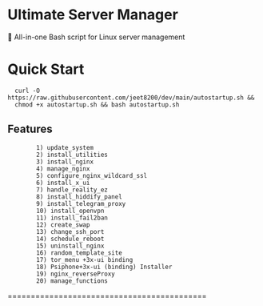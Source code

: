 # Ultimate Server Manager
 🔧 All-in-one Bash script for Linux server management


# Quick Start
                                  
      curl -O https://raw.githubusercontent.com/jeet8200/dev/main/autostartup.sh &&
      chmod +x autostartup.sh && bash autostartup.sh 

## Features
            1) update_system 
            2) install_utilities 
            3) install_nginx 
            4) manage_nginx 
            5) configure_nginx_wildcard_ssl 
            6) install_x_ui 
            7) handle_reality_ez 
            8) install_hiddify_panel 
            9) install_telegram_proxy 
            10) install_openvpn 
            11) install_fail2ban 
            12) create_swap 
            13) change_ssh_port 
            14) schedule_reboot 
            15) uninstall_nginx 
            16) random_template_site 
            17) tor_menu +3x-ui binding
            18) Psiphone+3x-ui (binding) Installer
            19) nginx_reverseProxy 
            20) manage_functions 
            




===========================================
